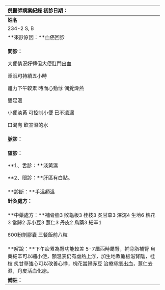 ﻿|**倪醫師病案紀錄**     初診日期：|
| :- |
|**姓名** |**性別：**|**年齡及體型**|**來診日期：**|
|234-2 S, B	|女|67|4/2/2008|
|**來診原因：**血癌回診|
|<p>**問診：**</p><p>大便情況好轉但大便肛門出血</p><p>睡眠可持續五小時</p><p>體力下午較累 時而心動悸 偶覺燥熱</p><p>雙足溫</p><p>小便淡黃 可控制小便 已不遺漏</p><p>口渴有 飲室溫的水</p>|
|**脈診：**|
|<p>**望診：**</p><p>**1、舌診：**淡黃濕</p><p>**2、眼診：**肝區有白點。 </p>|
|**診斷：**手溫額溫|
|**針灸處方：**|
|<p>**中藥處方：**補骨脂3 敗龜板3 桂枝3 炙甘草3 澤瀉4 生地6 槐花3 當歸2 赤小豆3 薏仁3 丹皮2 烏藥3 細辛1</p><p>600粉劑膠囊 三餐飯前八粒</p>|
|**解說：**下午疲累為腎功能較差 5-7屬酉時屬腎，補骨脂補腎 烏藥細辛可以縮小便，額溫表仍有虛熱上浮，加生地敗龜板滋腎陰，桂枝 炙甘草強心可以改善心悸，槐花當歸赤豆 治療痔瘡出血，薏仁去濕，丹皮活血化瘀。|
|**備註：**|

